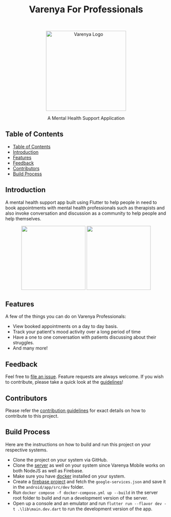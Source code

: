 <h1 align="center"> Varenya For Professionals</h1> <br>
<p align="center">
  <a href="https://gitpoint.co/">
    <img alt="Varenya Logo" title="Varenya Logo" src="https://firebasestorage.googleapis.com/v0/b/varenya-flutter.appspot.com/o/assets%2Fapp_logo_down_yellow.png?alt=media&token=719335c4-1dfd-4c25-b997-9636ddb1ea0f" width="250">
  </a>
</p>

<p align="center">
  A Mental Health Support Application
</p>

<!-- START doctoc generated TOC please keep comment here to allow auto update -->
<!-- DON'T EDIT THIS SECTION, INSTEAD RE-RUN doctoc TO UPDATE -->

## Table of Contents

- [Table of Contents](#table-of-contents)
- [Introduction](#introduction)
- [Features](#features)
- [Feedback](#feedback)
- [Contributors](#contributors)
- [Build Process](#build-process)

<!-- END doctoc generated TOC please keep comment here to allow auto update -->

## Introduction

A mental health support app built using Flutter to help people in need to book appointments with mental health professionals such as therapists and also invoke conversation and discussion as a community to help people and help themselves.

<p align="center">
  <img src = "https://firebasestorage.googleapis.com/v0/b/varenya-flutter.appspot.com/o/assets%2FScreenshot_20220330-082521.jpg?alt=media&token=42096d36-9f56-4ea4-9756-c2e33e452c9f" width=200>
  <img src = "https://firebasestorage.googleapis.com/v0/b/varenya-flutter.appspot.com/o/assets%2FScreenshot_20220330-082625.jpg?alt=media&token=dc74dd63-d4a1-4e7e-b808-565ce9062f29" width=200>
</p>

## Features

A few of the things you can do on Varenya Professionals:

- View booked appointments on a day to day basis.
- Track your patient's mood activity over a long period of time
- Have a one to one conversation with patients discussing about their struggles.
- And many more!

## Feedback

Feel free to [file an issue](https://github.com/varenya-dev/varenya_professionals/issues/new/choose). Feature requests are always welcome. If you wish to contribute, please take a quick look at the [guidelines](./CONTRIBUTING.md)!

## Contributors

Please refer the [contribution guidelines](./CONTRIBUTING.md) for exact details on how to contribute to this project.

## Build Process

Here are the instructions on how to build and run this project on your respective systems.

- Clone the project on your system via GitHub.
- Clone the [server](https://github.com/varenya-dev/varenya-server) as well on your system since Varenya Mobile works on both NodeJS as well as Firebase.
- Make sure you have [docker](https://www.docker.com/products/docker-desktop) installed on your system.
- Create a [firebase project](https://console.firebase.google.com/) and fetch the `google-services.json` and save it in the `android/app/src/dev` folder.
- Run `docker compose -f docker-compose.yml up --build` in the server root folder to build and run a development version of the server.
- Open up a console and an emulator and run `flutter run --flavor dev -t .\lib\main.dev.dart` to run the development version of the app.
